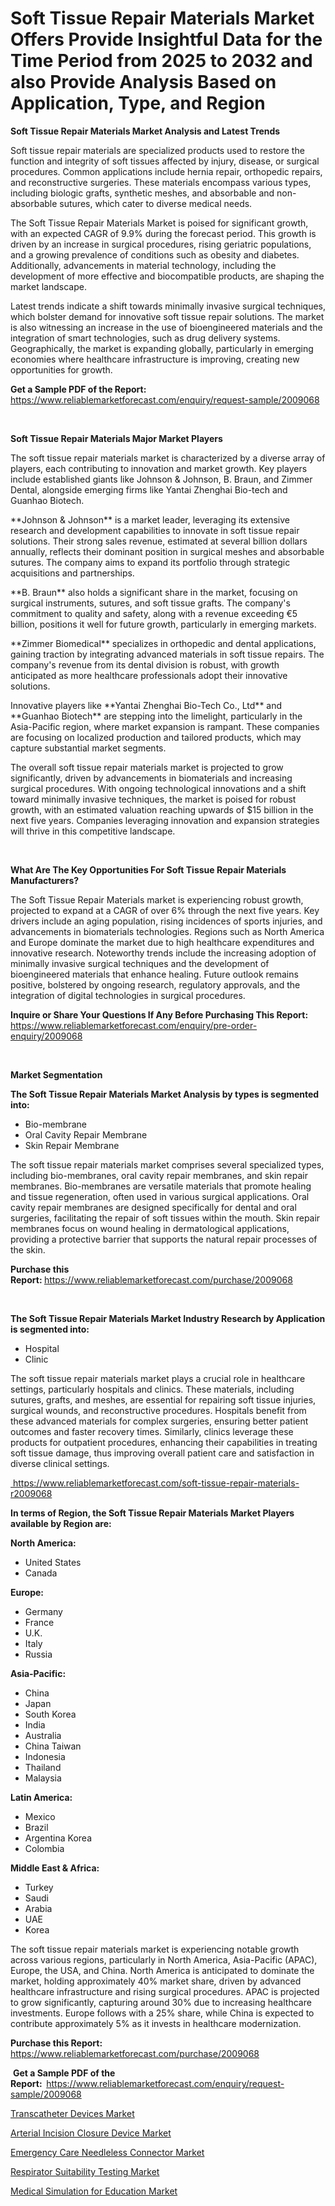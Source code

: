 <p><h1>Soft Tissue Repair Materials Market Offers Provide Insightful Data for the Time Period from 2025 to 2032 and also Provide Analysis Based on Application, Type, and Region</h1></p><p><strong>Soft Tissue Repair Materials Market Analysis and Latest Trends</strong></p>
<p><p>Soft tissue repair materials are specialized products used to restore the function and integrity of soft tissues affected by injury, disease, or surgical procedures. Common applications include hernia repair, orthopedic repairs, and reconstructive surgeries. These materials encompass various types, including biologic grafts, synthetic meshes, and absorbable and non-absorbable sutures, which cater to diverse medical needs.</p><p>The Soft Tissue Repair Materials Market is poised for significant growth, with an expected CAGR of 9.9% during the forecast period. This growth is driven by an increase in surgical procedures, rising geriatric populations, and a growing prevalence of conditions such as obesity and diabetes. Additionally, advancements in material technology, including the development of more effective and biocompatible products, are shaping the market landscape.</p><p>Latest trends indicate a shift towards minimally invasive surgical techniques, which bolster demand for innovative soft tissue repair solutions. The market is also witnessing an increase in the use of bioengineered materials and the integration of smart technologies, such as drug delivery systems. Geographically, the market is expanding globally, particularly in emerging economies where healthcare infrastructure is improving, creating new opportunities for growth.</p></p>
<p><strong>Get a Sample PDF of the Report:&nbsp;</strong> <a href="https://www.reliablemarketforecast.com/enquiry/request-sample/2009068?utm_campaign=2038&utm_medium=2&utm_source=Github&utm_content=ia&utm_term=05032025&utm_id=soft-tissue-repair-materials">https://www.reliablemarketforecast.com/enquiry/request-sample/2009068</a></p>
<p>&nbsp;</p>
<p><strong>Soft Tissue Repair Materials Major Market Players</strong></p>
<p><p>The soft tissue repair materials market is characterized by a diverse array of players, each contributing to innovation and market growth. Key players include established giants like Johnson & Johnson, B. Braun, and Zimmer Dental, alongside emerging firms like Yantai Zhenghai Bio-tech and Guanhao Biotech.</p><p>**Johnson & Johnson** is a market leader, leveraging its extensive research and development capabilities to innovate in soft tissue repair solutions. Their strong sales revenue, estimated at several billion dollars annually, reflects their dominant position in surgical meshes and absorbable sutures. The company aims to expand its portfolio through strategic acquisitions and partnerships.</p><p>**B. Braun** also holds a significant share in the market, focusing on surgical instruments, sutures, and soft tissue grafts. The company's commitment to quality and safety, along with a revenue exceeding €5 billion, positions it well for future growth, particularly in emerging markets.</p><p>**Zimmer Biomedical** specializes in orthopedic and dental applications, gaining traction by integrating advanced materials in soft tissue repairs. The company's revenue from its dental division is robust, with growth anticipated as more healthcare professionals adopt their innovative solutions.</p><p>Innovative players like **Yantai Zhenghai Bio-Tech Co., Ltd** and **Guanhao Biotech** are stepping into the limelight, particularly in the Asia-Pacific region, where market expansion is rampant. These companies are focusing on localized production and tailored products, which may capture substantial market segments.</p><p>The overall soft tissue repair materials market is projected to grow significantly, driven by advancements in biomaterials and increasing surgical procedures. With ongoing technological innovations and a shift toward minimally invasive techniques, the market is poised for robust growth, with an estimated valuation reaching upwards of $15 billion in the next five years. Companies leveraging innovation and expansion strategies will thrive in this competitive landscape.</p></p>
<p>&nbsp;</p>
<p><strong>What Are The Key Opportunities For Soft Tissue Repair Materials Manufacturers?</strong></p>
<p><p>The Soft Tissue Repair Materials market is experiencing robust growth, projected to expand at a CAGR of over 6% through the next five years. Key drivers include an aging population, rising incidences of sports injuries, and advancements in biomaterials technologies. Regions such as North America and Europe dominate the market due to high healthcare expenditures and innovative research. Noteworthy trends include the increasing adoption of minimally invasive surgical techniques and the development of bioengineered materials that enhance healing. Future outlook remains positive, bolstered by ongoing research, regulatory approvals, and the integration of digital technologies in surgical procedures.</p></p>
<p><strong>Inquire or Share Your Questions If Any Before Purchasing This Report:</strong> <a href="https://www.reliablemarketforecast.com/enquiry/pre-order-enquiry/2009068?utm_campaign=2038&utm_medium=2&utm_source=Github&utm_content=ia&utm_term=05032025&utm_id=soft-tissue-repair-materials">https://www.reliablemarketforecast.com/enquiry/pre-order-enquiry/2009068</a></p>
<p>&nbsp;</p>
<p><strong>Market Segmentation</strong></p>
<p><strong>The Soft Tissue Repair Materials Market Analysis by types is segmented into:</strong></p>
<p><ul><li>Bio-membrane</li><li>Oral Cavity Repair Membrane</li><li>Skin Repair Membrane</li></ul></p>
<p><p>The soft tissue repair materials market comprises several specialized types, including bio-membranes, oral cavity repair membranes, and skin repair membranes. Bio-membranes are versatile materials that promote healing and tissue regeneration, often used in various surgical applications. Oral cavity repair membranes are designed specifically for dental and oral surgeries, facilitating the repair of soft tissues within the mouth. Skin repair membranes focus on wound healing in dermatological applications, providing a protective barrier that supports the natural repair processes of the skin.</p></p>
<p><strong>Purchase this Report:&nbsp;</strong><a href="https://www.reliablemarketforecast.com/purchase/2009068?utm_campaign=2038&utm_medium=2&utm_source=Github&utm_content=ia&utm_term=05032025&utm_id=soft-tissue-repair-materials">https://www.reliablemarketforecast.com/purchase/2009068</a></p>
<p>&nbsp;</p>
<p><strong>The Soft Tissue Repair Materials Market Industry Research by Application is segmented into:</strong></p>
<p><ul><li>Hospital</li><li>Clinic</li></ul></p>
<p><p>The soft tissue repair materials market plays a crucial role in healthcare settings, particularly hospitals and clinics. These materials, including sutures, grafts, and meshes, are essential for repairing soft tissue injuries, surgical wounds, and reconstructive procedures. Hospitals benefit from these advanced materials for complex surgeries, ensuring better patient outcomes and faster recovery times. Similarly, clinics leverage these products for outpatient procedures, enhancing their capabilities in treating soft tissue damage, thus improving overall patient care and satisfaction in diverse clinical settings.</p></p>
<p><a href="https://www.reliablemarketforecast.com/soft-tissue-repair-materials-r2009068?utm_campaign=2038&utm_medium=2&utm_source=Github&utm_content=ia&utm_term=05032025&utm_id=soft-tissue-repair-materials">&nbsp;https://www.reliablemarketforecast.com/soft-tissue-repair-materials-r2009068</a></p>
<p><strong>In terms of Region, the Soft Tissue Repair Materials Market Players available by Region are:</strong></p>
<p>
    <p> <strong> North America: </strong>
        <ul>
            <li>United States</li>
            <li>Canada</li>
        </ul>
        </p> 
    <p> <strong> Europe: </strong>
        <ul>
            <li>Germany</li>
            <li>France</li>
            <li>U.K.</li>
            <li>Italy</li>
            <li>Russia</li>
        </ul>
        </p> 
    <p> <strong> Asia-Pacific: </strong>
        <ul>
            <li>China</li>
            <li>Japan</li>
            <li>South Korea</li>
            <li>India</li>
            <li>Australia</li>
            <li>China Taiwan</li>
            <li>Indonesia</li>
            <li>Thailand</li>
            <li>Malaysia</li>
        </ul>
        </p> 
    <p> <strong> Latin America: </strong>
        <ul>
            <li>Mexico</li>
            <li>Brazil</li>
            <li>Argentina Korea</li>
            <li>Colombia</li>
        </ul>
        </p> 
    <p> <strong> Middle East & Africa: </strong>
        <ul>
            <li>Turkey</li>
            <li>Saudi</li>
            <li>Arabia</li>
            <li>UAE</li>
            <li>Korea</li>
        </ul>
    </p>
    </p>
<p><p>The soft tissue repair materials market is experiencing notable growth across various regions, particularly in North America, Asia-Pacific (APAC), Europe, the USA, and China. North America is anticipated to dominate the market, holding approximately 40% market share, driven by advanced healthcare infrastructure and rising surgical procedures. APAC is projected to grow significantly, capturing around 30% due to increasing healthcare investments. Europe follows with a 25% share, while China is expected to contribute approximately 5% as it invests in healthcare modernization.</p></p>
<p><strong>Purchase this Report: </strong><a href="https://www.reliablemarketforecast.com/purchase/2009068?utm_campaign=2038&utm_medium=2&utm_source=Github&utm_content=ia&utm_term=05032025&utm_id=soft-tissue-repair-materials">https://www.reliablemarketforecast.com/purchase/2009068</a></p>
<p>&nbsp;<strong>Get a Sample PDF of the Report:&nbsp;&nbsp;</strong><a href="https://www.reliablemarketforecast.com/enquiry/request-sample/2009068?utm_campaign=2038&utm_medium=2&utm_source=Github&utm_content=ia&utm_term=05032025&utm_id=soft-tissue-repair-materials">https://www.reliablemarketforecast.com/enquiry/request-sample/2009068</a></p>
<p><strong></strong></p>
<p><p><a href="https://github.com/nxauwedaroui2/Market-Research-Report-List-1/blob/main/transcatheter-devices-market.md?utm_campaign=2038&utm_medium=2&utm_source=Github&utm_content=ia&utm_term=05032025&utm_id=soft-tissue-repair-materials">Transcatheter Devices Market</a></p><p><a href="https://github.com/drissahrouk/Market-Research-Report-List-1/blob/main/arterial-incision-closure-device-market.md?utm_campaign=2038&utm_medium=2&utm_source=Github&utm_content=ia&utm_term=05032025&utm_id=soft-tissue-repair-materials">Arterial Incision Closure Device Market</a></p><p><a href="https://github.com/habyoneub/Market-Research-Report-List-1/blob/main/emergency-care-needleless-connector-market.md?utm_campaign=2038&utm_medium=2&utm_source=Github&utm_content=ia&utm_term=05032025&utm_id=soft-tissue-repair-materials">Emergency Care Needleless Connector Market</a></p><p><a href="https://github.com/kemauteve/Market-Research-Report-List-1/blob/main/respirator-suitability-testing-market.md?utm_campaign=2038&utm_medium=2&utm_source=Github&utm_content=ia&utm_term=05032025&utm_id=soft-tissue-repair-materials">Respirator Suitability Testing Market</a></p><p><a href="https://github.com/haklagjbj/Market-Research-Report-List-1/blob/main/medical-simulation-for-education-market.md?utm_campaign=2038&utm_medium=2&utm_source=Github&utm_content=ia&utm_term=05032025&utm_id=soft-tissue-repair-materials">Medical Simulation for Education Market</a></p></p>